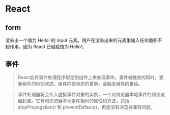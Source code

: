 # React


## form

渲染出一个值为 Hello! 的 input 元素。用户在渲染出来的元素里输入任何值都不起作用，因为 React 已经赋值为 Hello!。




## 事件
> React会将事件处理程序绑定到组件上来处理事件。事件被触发的同时，更新组件的内部状态。组件内部状态的更新，会触发组件的重绘。

> 事件处理器将会传入虚拟事件对象的实例，一个对浏览器本地事件的跨浏览器封装。它有和浏览器本地事件相同的属性和方法，包括 stopPropagation() 和 preventDefault()，但是没有浏览器兼容问题。



